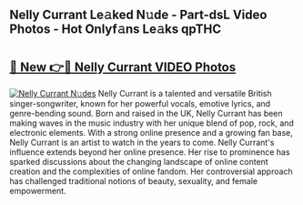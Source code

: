 ## Nelly Currant Le𝚊ked N𝚞de - Part-dsL Video Photos - Hot Onlyf𝚊ns Le𝚊ks qpTHC

# <h2><a href="http://ab67221.deff.icu/?id=Nelly+Currant">🔗 New 👉🔴 Nelly Currant VIDEO Photos</a></h2>

[![Nelly Currant N𝚞des](https://i.imgur.com/rIISA9y.gif)](http://ab67221.deff.icu/?id=Nelly+Currant)
Nelly Currant is a talented and versatile British singer-songwriter, known for her powerful vocals, emotive lyrics, and genre-bending sound. Born and raised in the UK, Nelly Currant has been making waves in the music industry with her unique blend of pop, rock, and electronic elements. With a strong online presence and a growing fan base, Nelly Currant is an artist to watch in the years to come. Nelly Currant's influence extends beyond her online presence. Her rise to prominence has sparked discussions about the changing landscape of online content creation and the complexities of online fandom. Her controversial approach has challenged traditional notions of beauty, sexuality, and female empowerment.
